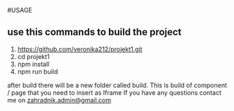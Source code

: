 #USAGE

## use this commands to build the project

1. https://github.com/veronika212/projekt1.git
2. cd projekt1
3. npm install
4. npm run build

after build there will be a new folder called build.
This is build of component / page that you need to insert as Iframe
If you have any questions contact me on zahradnik.admin@gmail.com
